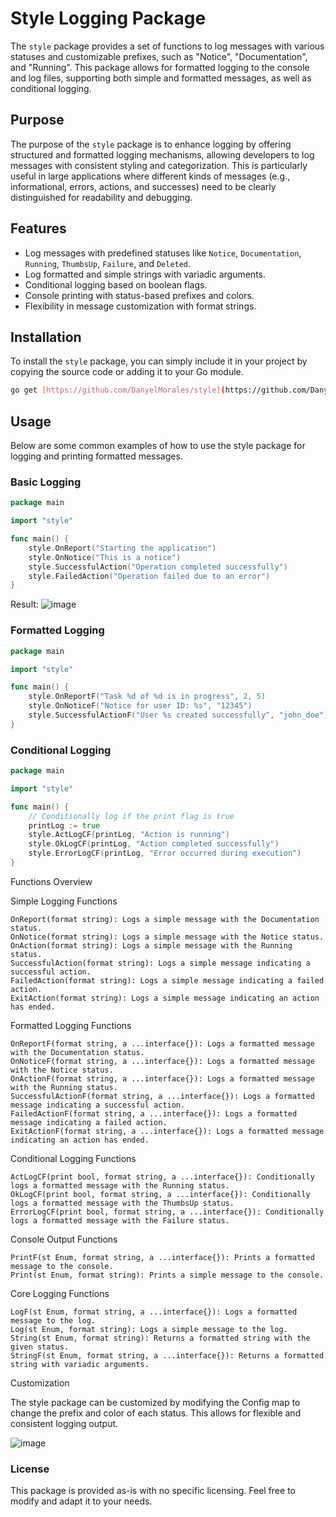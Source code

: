 # Style Logging Package

The `style` package provides a set of functions to log messages with various statuses and customizable prefixes, such as "Notice", "Documentation", and "Running". This package allows for formatted logging to the console and log files, supporting both simple and formatted messages, as well as conditional logging.

## Purpose

The purpose of the `style` package is to enhance logging by offering structured and formatted logging mechanisms, allowing developers to log messages with consistent styling and categorization. This is particularly useful in large applications where different kinds of messages (e.g., informational, errors, actions, and successes) need to be clearly distinguished for readability and debugging.

## Features

- Log messages with predefined statuses like `Notice`, `Documentation`, `Running`, `ThumbsUp`, `Failure`, and `Deleted`.
- Log formatted and simple strings with variadic arguments.
- Conditional logging based on boolean flags.
- Console printing with status-based prefixes and colors.
- Flexibility in message customization with format strings.

## Installation

To install the `style` package, you can simply include it in your project by copying the source code or adding it to your Go module.

```bash
go get [https://github.com/DanyelMorales/style](https://github.com/DanyelMorales/style)
```

## Usage

Below are some common examples of how to use the style package for logging and printing formatted messages.

### Basic Logging
``` go
package main

import "style"

func main() {
    style.OnReport("Starting the application")
    style.OnNotice("This is a notice")
    style.SuccessfulAction("Operation completed successfully")
    style.FailedAction("Operation failed due to an error")
}
```

Result:
![image](https://github.com/user-attachments/assets/057fafb2-346b-48d8-8adb-4da1edc4de50)

### Formatted Logging

``` go
package main

import "style"

func main() {
    style.OnReportF("Task %d of %d is in progress", 2, 5)
    style.OnNoticeF("Notice for user ID: %s", "12345")
    style.SuccessfulActionF("User %s created successfully", "john_doe")
}
```

### Conditional Logging

``` go
package main

import "style"

func main() {
    // Conditionally log if the print flag is true
    printLog := true
    style.ActLogCF(printLog, "Action is running")
    style.OkLogCF(printLog, "Action completed successfully")
    style.ErrorLogCF(printLog, "Error occurred during execution")
}
```

Functions Overview

Simple Logging Functions

	OnReport(format string): Logs a simple message with the Documentation status.
	OnNotice(format string): Logs a simple message with the Notice status.
	OnAction(format string): Logs a simple message with the Running status.
	SuccessfulAction(format string): Logs a simple message indicating a successful action.
	FailedAction(format string): Logs a simple message indicating a failed action.
	ExitAction(format string): Logs a simple message indicating an action has ended.

Formatted Logging Functions

	OnReportF(format string, a ...interface{}): Logs a formatted message with the Documentation status.
	OnNoticeF(format string, a ...interface{}): Logs a formatted message with the Notice status.
	OnActionF(format string, a ...interface{}): Logs a formatted message with the Running status.
	SuccessfulActionF(format string, a ...interface{}): Logs a formatted message indicating a successful action.
	FailedActionF(format string, a ...interface{}): Logs a formatted message indicating a failed action.
	ExitActionF(format string, a ...interface{}): Logs a formatted message indicating an action has ended.

Conditional Logging Functions

	ActLogCF(print bool, format string, a ...interface{}): Conditionally logs a formatted message with the Running status.
	OkLogCF(print bool, format string, a ...interface{}): Conditionally logs a formatted message with the ThumbsUp status.
	ErrorLogCF(print bool, format string, a ...interface{}): Conditionally logs a formatted message with the Failure status.

Console Output Functions

	PrintF(st Enum, format string, a ...interface{}): Prints a formatted message to the console.
	Print(st Enum, format string): Prints a simple message to the console.

Core Logging Functions

	LogF(st Enum, format string, a ...interface{}): Logs a formatted message to the log.
	Log(st Enum, format string): Logs a simple message to the log.
	String(st Enum, format string): Returns a formatted string with the given status.
	StringF(st Enum, format string, a ...interface{}): Returns a formatted string with variadic arguments.

Customization

The style package can be customized by modifying the Config map to change the prefix and color of each status. This allows for flexible and consistent logging output.

![image](https://github.com/user-attachments/assets/21c4f4a4-adda-4b3b-b3dc-4a57b14f0828)

### License
This package is provided as-is with no specific licensing. Feel free to modify and adapt it to your needs.
